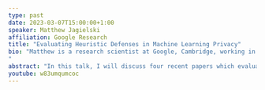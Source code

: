 ```yaml
---
type: past
date: 2023-03-07T15:00:00+1:00
speaker: Matthew Jagielski
affiliation: Google Research
title: "Evaluating Heuristic Defenses in Machine Learning Privacy"
bio: "Matthew is a research scientist at Google, Cambridge, working in the intersection between machine learning, security, and privacy. He received his PhD from Northeastern University, where he was advised by Cristina Nita-Rotaru and Alina Oprea.
"
abstract: "In this talk, I will discuss four recent papers which evaluate potential heuristic defenses for membership inference and training data extraction. Starting with training data extraction, I will talk about the pitfalls in attempting to ``censor'' memorized training data, with some analysis on Github Copilot. Next, I will talk about membership inference defenses. I will discuss what happens after removing vulnerable examples from a training set. Next, I'll talk about how membership inference and extraction appear to have a ``recency bias'': recently seen examples tend to be more vulnerable. Finally, I will discuss the possibility of using model distillation as a defense for membership inference."
youtube: w83umqumcoc
---
```

